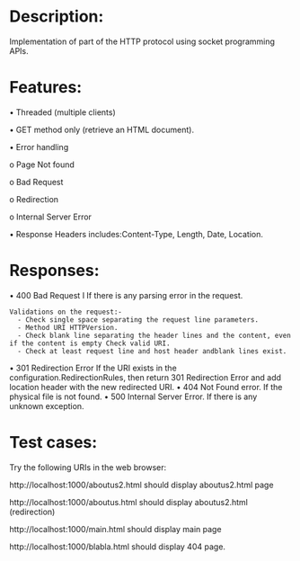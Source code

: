 # Description:
Implementation of part of the HTTP protocol using socket programming APIs.
# Features:
 •	Threaded (multiple clients)
 
 •	GET method only (retrieve an HTML document).
 
 •	Error handling
 
   o	Page Not found
   
   o	Bad Request
   
   o	Redirection
   
   o	Internal Server Error
   
 •	Response Headers includes:Content-Type, Length, Date,	Location.
# Responses:
 •	400 Bad Request
    I If there is any parsing error in the request.

    Validations on the request:-
      -	Check single space separating the request line parameters.
      -	Method URI HTTPVersion.
      -	Check blank line separating the header lines and the content, even if the content is empty Check valid URI.
      -	Check at least request line and host header andblank lines exist.
      
 •	301 Redirection Error
    If the URI exists in the configuration.RedirectionRules, then return 301 Redirection Error and add location header with the new redirected URI.
 •	404 Not Found error.
    If the physical file is not found.
•	500 Internal Server Error.
   If there is any unknown exception.
   
# Test cases:
Try the following URIs in the web browser:

http://localhost:1000/aboutus2.html
should display aboutus2.html page

http://localhost:1000/aboutus.html
should display aboutus2.html (redirection)

http://localhost:1000/main.html
should display main page

http://localhost:1000/blabla.html
should display 404 page.






